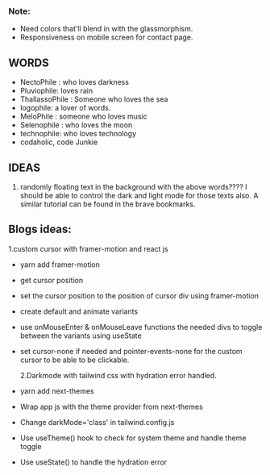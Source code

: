 ### Note:

- Need colors that'll blend in with the glassmorphism.
- Responsiveness on mobile screen for contact page.

## WORDS

- NectoPhile : who loves darkness
- Pluviophile: loves rain
- ThallassoPhile : Someone who loves the sea
- logophile: a lover of words.
- MeloPhile : someone who loves music
- Selenophile : who loves the moon
- technophile: who loves technology
- codaholic, code Junkie

## IDEAS

1. randomly floating text in the background with the above words???? I should be able to
   control the dark and light mode for those texts also.
   A similar tutorial can be found in the brave bookmarks.

## Blogs ideas:

1.custom cursor with framer-motion and react js

- yarn add framer-motion
- get cursor position
- set the cursor position to the position of cursor div using framer-motion
- create default and animate variants
- use onMouseEnter & onMouseLeave functions the needed divs to toggle between the variants using useState
- set cursor-none if needed and pointer-events-none for the custom cursor to be able to be clickable.

  2.Darkmode with tailwind css with hydration error handled.

- yarn add next-themes
- Wrap app js with the theme provider from next-themes
- Change darkMode='class' in tailwind.config.js
- Use useTheme() hook to check for system theme and handle theme toggle
- Use useState() to handle the hydration error
